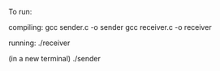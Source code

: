 To run:

compiling:
gcc sender.c -o sender
gcc receiver.c -o receiver

running:
./receiver

(in a new terminal)
./sender
